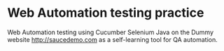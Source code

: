 # Web Automation testing practice
Web Automation testing using Cucumber Selenium Java on the Dummy website http://saucedemo.com as a self-learning tool for QA automation.
